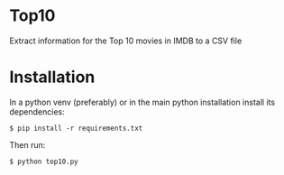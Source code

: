 # Top10

Extract information for the Top 10 movies in IMDB to a CSV file

# Installation

In a python venv (preferably) or in the main python installation install its dependencies:

```
$ pip install -r requirements.txt
```

Then run:

```
$ python top10.py
```
